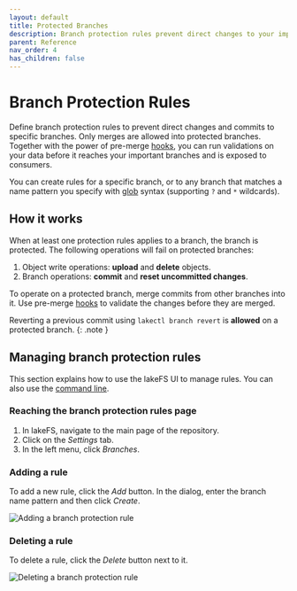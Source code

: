```yaml
---
layout: default
title: Protected Branches
description: Branch protection rules prevent direct changes to your important branches.
parent: Reference
nav_order: 4
has_children: false
---
```


# Branch Protection Rules

Define branch protection rules to prevent direct changes and commits to specific branches.
Only merges are allowed into protected branches. Together with the power of pre-merge [hooks](../setup/hooks.md),
you can run validations on your data before it reaches your important branches and is exposed to consumers.

You can create rules for a specific branch, or to any branch that matches a name pattern you specify with [glob](https://en.wikipedia.org/wiki/Glob_(programming)) syntax (supporting `?` and `*` wildcards).

## How it works

When at least one protection rules applies to a branch, the branch is protected. The following operations will fail on protected branches:
1. Object write operations: **upload** and **delete** objects.
1. Branch operations: **commit** and **reset uncommitted changes**.

To operate on a protected branch, merge commits from other branches into it. Use pre-merge [hooks](../setup/hooks.md)
to validate the changes before they are merged.

Reverting a previous commit using `lakectl branch revert` is **allowed** on a protected branch.
{: .note }

## Managing branch protection rules

This section explains how to use the lakeFS UI to manage rules. You can also use the [command line](./commands.md#lakectl-branch-protect).

### Reaching the branch protection rules page 

1. In lakeFS, navigate to the main page of the repository.
2. Click on the _Settings_ tab.
3. In the left menu, click _Branches_.

### Adding a rule

To add a new rule, click the _Add_ button. In the dialog, enter the branch name pattern and then click _Create_.

![Adding a branch protection rule](../assets/img/add_branch_protection_rule.png)

### Deleting a rule
To delete a rule, click the _Delete_ button next to it.

![Deleting a branch protection rule](../assets/img/delete_branch_protection_rule.png)
